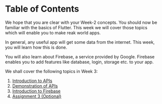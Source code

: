 # Table of Contents

We hope that you are clear with your Week-2 concepts.
You should now be familiar with the basics of Flutter.
This week we will cover those topics which will enable you to make reak world apps.

In general, any useful app will get some data from the internet.
This week, you will learn how this is done.

You will also learn about Firebase, a service provided by Google.
Firebase enables you to add features like database, login, storage etc. to your app.

We shall cover the following topics in Week 3:
1. [Introduction to APIs](apis.md)
2. [Demonstration of APIs](Demonstration_API.md)
3. [Introduction to Firebase](intro_to_firebase.md)
4. [Assignment 3 (Optional)](Assignment.md)
